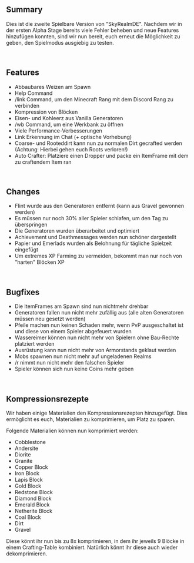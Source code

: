 ## Summary

Dies ist die zweite Spielbare Version von "SkyRealmDE".
Nachdem wir in der ersten Alpha Stage bereits viele Fehler beheben und neue Features hinzufügen konnten, sind wir nun bereit, euch erneut die Möglichkeit zu geben, den Spielmodus ausgiebig zu testen.

<br>

## Features

-   Abbaubares Weizen am Spawn
-   Help Command
-   /link Command, um den Minecraft Rang mit dem Discord Rang zu verbinden
-   Kompression von Blöcken
-   Eisen- und Kohleerz aus Vanilla Generatoren
-   /wb Command, um eine Werkbank zu öffnen
-   Viele Performance-Verbesserungen
-   Link Erkennung im Chat (+ optische Vorhebung)
-   Coarse- und Rooteddirt kann nun zu normalen Dirt gecrafted werden (Achtung: Hierbei gehen euch Roots verloren!)
-   Auto Crafter: Platziere einen Dropper und packe ein ItemFrame mit dem zu craftendem Item ran

<br>

## Changes

-   Flint wurde aus den Generatoren entfernt (kann aus Gravel gewonnen werden)
-   Es müssen nur noch 30% aller Spieler schlafen, um den Tag zu überspringen
-   Die Generatoren wurden überarbeitet und optimiert
-   Achievement und Deathmessages werden nun schöner dargestellt
-   Papier und Emerlads wurden als Belohnung für tägliche Spielzeit eingefügt
-   Um extremes XP Farming zu vermeiden, bekommt man nur noch von "harten" Blöcken XP

<br>

## Bugfixes

-   Die ItemFrames am Spawn sind nun nichtmehr drehbar
-   Generatoren fallen nun nicht mehr zufällig aus (alle alten Generatoren müssen neu gesetzt werden)
-   Pfeile machen nun keinen Schaden mehr, wenn PvP ausgeschaltet ist und diese von einem Spieler abgefeuert wurden
-   Wassereimer können nun nicht mehr von Spielern ohne Bau-Rechte platziert werden
-   Ausrüstung kann nun nicht mehr von Armorstands geklaut werden
-   Mobs spawnen nun nicht mehr auf ungeladenen Realms
-   /r nimmt nun nicht mehr den falschen Spieler
-   Spieler können sich nun keine Coins mehr geben

<br>

## Kompressionsrezepte

Wir haben einige Materialien den Kompressionsrezepten hinzugefügt.
Dies ermöglicht es euch, Materialien zu komprimieren, um Platz zu sparen.

Folgende Materialien können nun komprimiert werden:

-   Cobblestone
-   Andersite
-   Diorite
-   Granite
-   Copper Block
-   Iron Block
-   Lapis Block
-   Gold Block
-   Redstone Block
-   Diamond Block
-   Emerald Block
-   Netherite Block
-   Coal Block
-   Dirt
-   Gravel

Diese könnt ihr nun bis zu 8x komprimieren, in dem ihr jeweils 9 Blöcke in einem Crafting-Table kombiniert.
Natürlich könnt ihr diese auch wieder dekomprimieren.
